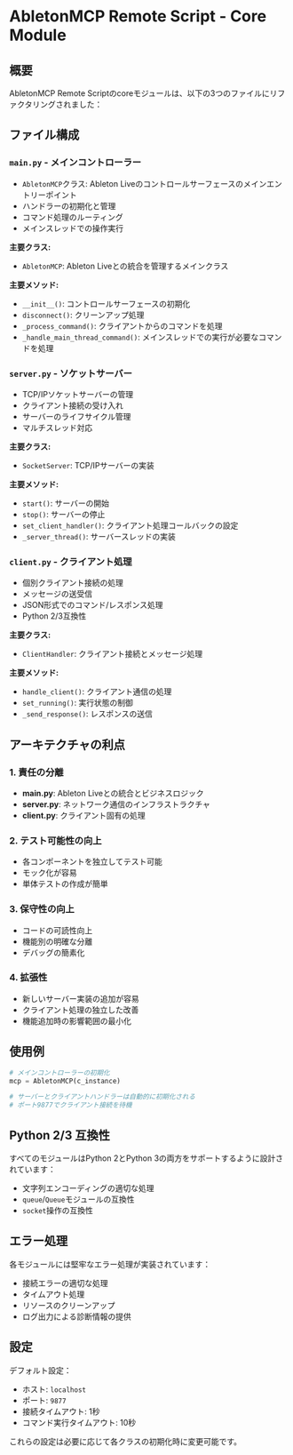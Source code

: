 # AbletonMCP Remote Script - Core Module

## 概要

AbletonMCP Remote Scriptのcoreモジュールは、以下の3つのファイルにリファクタリングされました：

## ファイル構成

### `main.py` - メインコントローラー
- `AbletonMCP`クラス: Ableton Liveのコントロールサーフェースのメインエントリーポイント
- ハンドラーの初期化と管理
- コマンド処理のルーティング
- メインスレッドでの操作実行

**主要クラス:**
- `AbletonMCP`: Ableton Liveとの統合を管理するメインクラス

**主要メソッド:**
- `__init__()`: コントロールサーフェースの初期化
- `disconnect()`: クリーンアップ処理
- `_process_command()`: クライアントからのコマンドを処理
- `_handle_main_thread_command()`: メインスレッドでの実行が必要なコマンドを処理

### `server.py` - ソケットサーバー
- TCP/IPソケットサーバーの管理
- クライアント接続の受け入れ
- サーバーのライフサイクル管理
- マルチスレッド対応

**主要クラス:**
- `SocketServer`: TCP/IPサーバーの実装

**主要メソッド:**
- `start()`: サーバーの開始
- `stop()`: サーバーの停止
- `set_client_handler()`: クライアント処理コールバックの設定
- `_server_thread()`: サーバースレッドの実装

### `client.py` - クライアント処理
- 個別クライアント接続の処理
- メッセージの送受信
- JSON形式でのコマンド/レスポンス処理
- Python 2/3互換性

**主要クラス:**
- `ClientHandler`: クライアント接続とメッセージ処理

**主要メソッド:**
- `handle_client()`: クライアント通信の処理
- `set_running()`: 実行状態の制御
- `_send_response()`: レスポンスの送信

## アーキテクチャの利点

### 1. 責任の分離
- **main.py**: Ableton Liveとの統合とビジネスロジック
- **server.py**: ネットワーク通信のインフラストラクチャ
- **client.py**: クライアント固有の処理

### 2. テスト可能性の向上
- 各コンポーネントを独立してテスト可能
- モック化が容易
- 単体テストの作成が簡単

### 3. 保守性の向上
- コードの可読性向上
- 機能別の明確な分離
- デバッグの簡素化

### 4. 拡張性
- 新しいサーバー実装の追加が容易
- クライアント処理の独立した改善
- 機能追加時の影響範囲の最小化

## 使用例

```python
# メインコントローラーの初期化
mcp = AbletonMCP(c_instance)

# サーバーとクライアントハンドラーは自動的に初期化される
# ポート9877でクライアント接続を待機
```

## Python 2/3 互換性

すべてのモジュールはPython 2とPython 3の両方をサポートするように設計されています：

- 文字列エンコーディングの適切な処理
- `queue`/`Queue`モジュールの互換性
- `socket`操作の互換性

## エラー処理

各モジュールには堅牢なエラー処理が実装されています：

- 接続エラーの適切な処理
- タイムアウト処理
- リソースのクリーンアップ
- ログ出力による診断情報の提供

## 設定

デフォルト設定：
- ホスト: `localhost`
- ポート: `9877`
- 接続タイムアウト: 1秒
- コマンド実行タイムアウト: 10秒

これらの設定は必要に応じて各クラスの初期化時に変更可能です。
